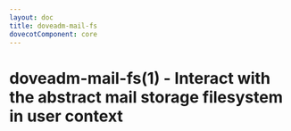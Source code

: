 ```yaml
---
layout: doc
title: doveadm-mail-fs
dovecotComponent: core
---
```


# doveadm-mail-fs(1) - Interact with the abstract mail storage filesystem in user context

<!-- @include: include/doveadm-fs.inc -->
